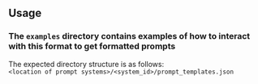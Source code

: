## Usage

### The `examples` directory contains examples of how to interact with this format to get formatted prompts

The expected directory structure is as follows:   
`<location of prompt systems>/<system_id>/prompt_templates.json`